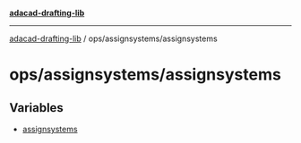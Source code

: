 [**adacad-drafting-lib**](../../../README.md)

***

[adacad-drafting-lib](../../../modules.md) / ops/assignsystems/assignsystems

# ops/assignsystems/assignsystems

## Variables

- [assignsystems](variables/assignsystems.md)
